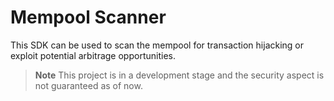 # Mempool Scanner

This SDK can be used to scan the mempool for transaction hijacking or exploit potential arbitrage opportunities.


> **Note**
> This project is in a development stage and the security aspect is not guaranteed as of now.
